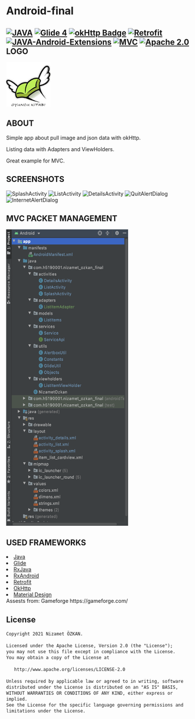 # Android-final

[![JAVA](https://img.shields.io/badge/JAVA-8-green)](https://www.java.com/) 
[![Glide 4](https://img.shields.io/badge/glide-4.11.0-orange)](https://github.com/bumptech/glide) 
[![okHttp Badge](https://img.shields.io/badge/okhttp-2.7.2-green)](https://square.github.io/okhttp/) 
[![Retrofit](https://img.shields.io/badge/Retrofit-2.7.0-red)](https://square.github.io/retrofit/) 
[![JAVA-Android-Extensions](https://img.shields.io/badge/Java--Android--Extensions-plugin-red.svg)](https://developer.android.com/studio/releases/gradle-plugin) 
[![MVC](https://img.shields.io/badge/Clean--Code-MVC-brightgreen.svg)](https://academy.realm.io/posts/eric-maxwell-mvc-mvp-and-mvvm-on-android/) 
[![Apache 2.0](https://img.shields.io/badge/license-Apache--2.0-green)](https://raw.githubusercontent.com/Portles/Android-final/main/LICENSE) 
LOGO
--------
<img width="120" height="120" src="https://raw.githubusercontent.com/Portles/Android-final/main/app/src/main/res/drawable/logo.png" />

ABOUT
--------
<p>Simple app about pull image and json data with okHttp.</p>
<p>Listing data with Adapters and ViewHolders.</p>
<p>Great example for MVC.</p>

SCREENSHOTS
--------
<p>
  <img width="180" height= "400"  src="https://raw.githubusercontent.com/Portles/h5190001nizametozkan/main/GithubAssest/SplashActivity.png" alt="SplashActivity" />
  <img width="180" height= "400"  src="https://raw.githubusercontent.com/Portles/h5190001nizametozkan/main/GithubAssest/ListActivity.png" alt="ListActivity" />
  <img width="180" height= "400"  src="https://raw.githubusercontent.com/Portles/h5190001nizametozkan/main/GithubAssest/DetailsActivity.png" alt="DetailsActivity" />
  <img width="180" height= "400"  src="https://raw.githubusercontent.com/Portles/h5190001nizametozkan/main/GithubAssest/QuitAlertDialog.png" alt="QuitAlertDialog" />
  <img width="180" height= "400"  src="https://raw.githubusercontent.com/Portles/h5190001nizametozkan/main/GithubAssest/InternetAlertDialog.png" alt="InternetAlertDialog" />
</p>

MVC PACKET MANAGEMENT
--------
<img width="330" height= "800"  src="https://raw.githubusercontent.com/Portles/Android-final/main/GithubAssest/MVC.png" alt="SS5" />

USED FRAMEWORKS
--------
<li><a href="https://www.java.com/">Java</a></li>
<li><a href="https://github.com/bumptech/glide">Glide</a></li>
<li><a href="https://github.com/ReactiveX/RxJava">RxJava</a></li>
<li><a href="https://github.com/ReactiveX/RxAndroid">RxAndroid</a></li>
<li><a href="https://square.github.io/retrofit/">Retrofit</a></li>
<li><a href="https://github.com/square/okhttp">OkHttp</a></li>
<li><a href="https://material.io/develop/android/docs/getting-started/">Material Design</a></li>
Assests from: Gameforge https://gameforge.com/

License
--------


    Copyright 2021 Nizamet ÖZKAN.

    Licensed under the Apache License, Version 2.0 (the "License");
    you may not use this file except in compliance with the License.
    You may obtain a copy of the License at

       http://www.apache.org/licenses/LICENSE-2.0

    Unless required by applicable law or agreed to in writing, software
    distributed under the License is distributed on an "AS IS" BASIS,
    WITHOUT WARRANTIES OR CONDITIONS OF ANY KIND, either express or implied.
    See the License for the specific language governing permissions and
    limitations under the License.
